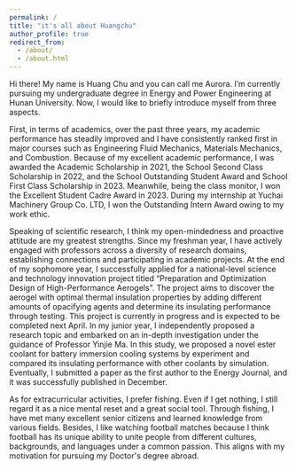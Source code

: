 ```yaml
---
permalink: /
title: "it's all about Huangchu"
author_profile: true
redirect_from: 
  - /about/
  - /about.html
---
```



Hi there! My name is Huang Chu and you can call me Aurora. I’m currently pursuing my undergraduate degree in Energy and Power Engineering at Hunan University. Now, I would like to briefly introduce myself from three aspects.

First, in terms of academics, over the past three years, my academic performance has steadily improved and I have consistently ranked first in major courses such as Engineering Fluid Mechanics, Materials Mechanics, and Combustion. Because of my excellent academic performance, I was awarded the Academic Scholarship in 2021, the School Second Class Scholarship in 2022, and the School Outstanding Student Award and School First Class Scholarship in 2023. Meanwhile, being the class monitor, I won the Excellent Student Cadre Award in 2023. During my internship at Yuchai Machinery Group Co. LTD, I won the Outstanding Intern Award owing to my work ethic.

Speaking of scientific research, I think my open-mindedness and proactive attitude are my greatest strengths. Since my freshman year, I have actively engaged with professors across a diversity of research domains, establishing connections and participating in academic projects. At the end of my sophomore year, I successfully applied for a national-level science and technology innovation project titled “Preparation and Optimization Design of High-Performance Aerogels”. The project aims to discover the aerogel with optimal thermal insulation properties by adding different amounts of opacifying agents and determine its insulating performance through testing. This project is currently in progress and is expected to be completed next April. In my junior year, I independently proposed a research topic and embarked on an in-depth investigation under the guidance of Professor Yinjie Ma. In this study, we proposed a novel ester coolant for battery immersion cooling systems by experiment and compared its insulating performance with other coolants by simulation. Eventually, I submitted a paper as the first author to the Energy Journal, and it was successfully published in December.

As for extracurricular activities, I prefer fishing. Even if I get nothing, I still regard it as a nice mental reset and a great social tool. Through fishing, I have met many excellent senior citizens and learned knowledge from various fields. Besides, I like watching football matches because I think football has its unique ability to unite people from different cultures, backgrounds, and languages under a common passion. This aligns with my motivation for pursuing my Doctor's degree abroad.
